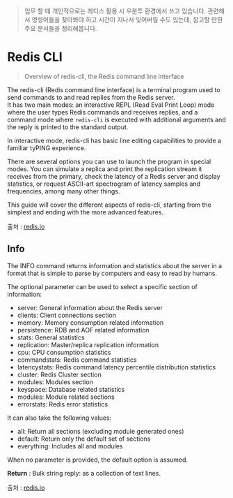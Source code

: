> 업무 할 때 개인적으로는 레디스 활용 시 우분투 환경에서 쓰고 있습니다. 관련해서 명령어들을 찾아봐야 하고 시간이 지나서 잊어버릴 수도 있는데, 참고할 만한 주요 문서들을 정리해봅니다.

# Redis CLI

> Overview of redis-cli, the Redis command line interface

The redis-cli (Redis command line interface) is a terminal program used to send commands to and read replies from the Redis server. <br/>
It has two main modes: an interactive REPL (Read Eval Print Loop) mode where the user types Redis commands and receives replies, and a command mode where `redis-cli` is executed with additional arguments and the reply is printed to the standard output.

In interactive mode, redis-cli has basic line editing capabilities to provide a familiar tyPING experience.

There are several options you can use to launch the program in special modes. You can simulate a replica and print the replication stream it receives from the primary, check the latency of a Redis server and display statistics, or request ASCII-art spectrogram of latency samples and frequencies, among many other things.

This guide will cover the different aspects of redis-cli, starting from the simplest and ending with the more advanced features.

출처 : [redis.io](https://redis.io/docs/manual/cli/)

## Info

The INFO command returns information and statistics about the server in a format that is simple to parse by computers and easy to read by humans.

The optional parameter can be used to select a specific section of information:

- server: General information about the Redis server
- clients: Client connections section
- memory: Memory consumption related information
- persistence: RDB and AOF related information
- stats: General statistics
- replication: Master/replica replication information
- cpu: CPU consumption statistics
- commandstats: Redis command statistics
- latencystats: Redis command latency percentile distribution statistics
- cluster: Redis Cluster section
- modules: Modules section
- keyspace: Database related statistics
- modules: Module related sections
- errorstats: Redis error statistics

It can also take the following values:

- all: Return all sections (excluding module generated ones)
- default: Return only the default set of sections
- everything: Includes all and modules

When no parameter is provided, the default option is assumed.

**Return** : Bulk string reply: as a collection of text lines.

출처 : [redis.io](https://redis.io/commands/info/)
